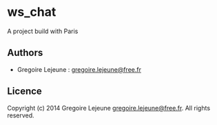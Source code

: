 # ws_chat

A project build with Paris

## Authors

* Gregoire Lejeune : <gregoire.lejeune@free.fr>

## Licence

Copyright (c) 2014 Gregoire Lejeune <gregoire.lejeune@free.fr>.  All rights reserved.
